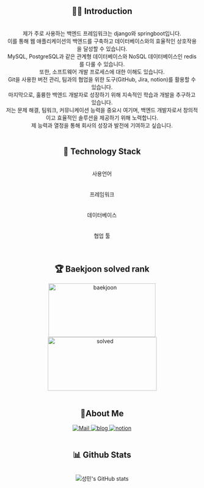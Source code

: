 <h2><div align="center"> 🙋‍♂ Introduction</div></h3> <br>
<div align="center">제가 주로 사용하는 백엔드 프레임워크는 django와 springboot입니다. <br>
    이를 통해 웹 애플리케이션의 백엔드를 구축하고 데이터베이스와의 효율적인 상호작용을 달성할 수 있습니다. <br>
	MySQL, PostgreSQL과 같은 관계형 데이터베이스와 NoSQL 데이터베이스인 redis를 다룰 수 있습니다. <br>
	또한, 소프트웨어 개발 프로세스에 대한 이해도 있습니다.<br>
    Git을 사용한 버전 관리, 팀과의 협업을 위한 도구(GitHub, Jira, notion)를 활용할 수 있습니다. <br>
    마지막으로, 훌륭한 백엔드 개발자로 성장하기 위해 지속적인 학습과 개발을 추구하고 있습니다.<br>
    저는 문제 해결, 팀워크, 커뮤니케이션 능력을 중요시 여기며, 백엔드 개발자로서 창의적이고 효율적인 솔루션을 제공하기 위해 노력합니다.<br>
    제 능력과 열정을 통해 회사의 성장과 발전에 기여하고 싶습니다.</div><br>


<h2><div align="center">🔨 Technology Stack</div></h2>
  <div align="center">
      <br>
    <div >
        <div>
            <div>
            	사용언어
            </div>
             <img
              key=283876.31851924106
              style = "margin: 5px 5px;"
              src=https://img.shields.io/badge/java-b07219?style=flat&logo=java&logoColor=white
              alt=""
            /> <img
              key=866965.3981998923
              style = "margin: 5px 5px;"
              src=https://img.shields.io/badge/python-3581ba?style=flat&logo=python&logoColor=white
              alt=""
            />
        </div>
        <br>
        <div>
            <div>
                프레임워크
            </div>
            <img
              key=893828.5052125546
              style = "margin: 5px 5px;"
              src=https://img.shields.io/badge/springboot-6DB33F?style=flat&logo=springboot&logoColor=white
              alt=""
            /> <img
              key=112977.92737826108
              style = "margin: 5px 5px;"
              src=https://img.shields.io/badge/django-092E20?style=flat&logo=django&logoColor=white
              alt=""
            />
        </div>
        <br>
        <div>
            <div>
                데이터베이스
            </div>
            <img
              key=321344.6086252308
              style = "margin: 5px 5px;"
              src=https://img.shields.io/badge/redis-DC382D?style=flat&logo=redis&logoColor=white
              alt=""
            /> <img
              key=63850.49822804865
              style = "margin: 5px 5px;"
              src=https://img.shields.io/badge/mariadb-003545?style=flat&logo=mariadb&logoColor=white
              alt=""
            /> <img
              key=523461.6249694807
              style = "margin: 5px 5px;"
              src=https://img.shields.io/badge/mysql-4479A1?style=flat&logo=mysql&logoColor=white
              alt=""
            />
            <img
              key=283876.31851924106
              style = "margin: 5px 5px;"
              src=https://img.shields.io/badge/postgresql-12D289?style=flat&logo=postgresql&logoColor=white
              alt=""
            />
        </div>
        <br>
        <div>
            <div>
                협업 툴
            </div>
            <img
              key=476389.1611351678
              style = "margin: 5px 5px;"
              src=https://img.shields.io/badge/git-F05032?style=flat&logo=git&logoColor=white
              alt=""
            />
            <img
              key=476389.1611351678
              style = "margin: 5px 5px;"
              src=https://img.shields.io/badge/jira-2196F3?style=flat&logo=jira&logoColor=white
              alt=""
            />
            <img
              key=476389.1611351678
              style = "margin: 5px 5px;"
              src=https://img.shields.io/badge/notion-000000?style=flat&logo=notion&logoColor=white
              alt=""
            />
        </div>
      </div>	
  </div>
</div>
<br>

<h2><div align="center">🏆 Baekjoon solved rank</div></h2>

<div  style = "display: flex;  align-items: center; flex-direction: column;  justify-content: center;" align = "center";>
<!-- font-size 를 조절하면 원하는 크기로 글자를 조절할 수 있습니다.-->
  <!-- Designed and developed in-house at Oreuda (https://oreuda.kr) -->
  <!-- 불편 사항 및 문의는 tykimdream@gmail.com으로 보내주세요 -->
  <div key="1">
    <img src=http://mazassumnida.wtf/api/v2/generate_badge?boj=et2468 width="280" height="140" alt="baekjoon" />
    <img src=http://mazandi.herokuapp.com/api?handle=et2468&theme=warm width="285" height="140" alt="solved" />
  </div>

<br>

<h2><div align="center">🔎About Me</div></h2>

<div align="center">  
    <a href=mailto:csm66865407@gmail.com target="blank">
        <img
             src="https://img.shields.io/badge/Mail-6667AB?style=flat&logo=Gmail&logoColor=white"
             alt="Mail"
             />
    </a>
    <a href=https://velog.io/@codemaker99 target="_blank">
        <img src=https://img.shields.io/badge/TechBlog-7FD2F5?style=flat&logo=Hoppscotch&logoColor=white&link=https://velog.io/@codemaker99/ alt="blog" />
    </a>
    <a href=https://steep-buckaroo-454.notion.site/8c8df4973c374210b15e40e180326ccc target="_blank">
        <img src=https://img.shields.io/badge/Notion-000000?style=flat&logo=Notion&logoColor=white&link=https://steep-buckaroo-454.notion.site/8c8df4973c374210b15e40e180326ccc/ alt="notion" />
    </a>
</div>
<br>




<h2><div align="center">📊 Github Stats</div></h2>

![성민's GitHub stats](https://github-readme-stats.vercel.app/api?username=et2468)







